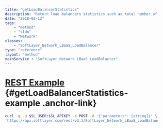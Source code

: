 ```yaml
---
title: "getLoadBalancerStatistics"
description: "Return load balancers statistics such as total number of current sessions and total number of accumulated connections. "
date: "2018-02-12"
tags:
    - "method"
    - "sldn"
    - "Network"
classes:
    - "SoftLayer_Network_LBaaS_LoadBalancer"
type: "reference"
layout: "method"
mainService : "SoftLayer_Network_LBaaS_LoadBalancer"
---
```


# [REST Example](#getLoadBalancerStatistics-example) <a href="/article/rest/"><i class="fas fa-question"></i></a> {#getLoadBalancerStatistics-example .anchor-link} 
```bash
curl -g -u $SL_USER:$SL_APIKEY -X POST -d '{"parameters": [string]}' \
'https://api.softlayer.com/rest/v3.1/SoftLayer_Network_LBaaS_LoadBalancer/getLoadBalancerStatistics'
```
